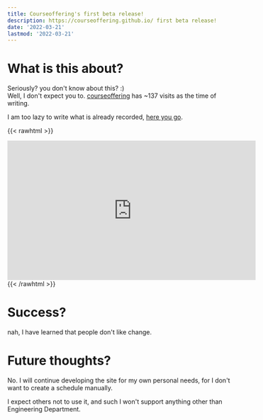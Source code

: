 ```yaml
---
title: Courseoffering's first beta release!
description: https://courseoffering.github.io/ first beta release!
date: '2022-03-21'
lastmod: '2022-03-21'
---
```



# What is this about?
Seriously? you don't know about this? :)  
Well, I don't expect you
to. [courseoffering](https://courseoffering.github.io/) has ~137
visits as the time of writing.

I am too lazy to write what is already recorded, [here you go](https://diode.zone/w/gvhSPdhnE9o1i5c2oDNbAu).

{{< rawhtml >}}
<iframe title="كيف تسوي جدول دراسي في اقل من 5 دقائق KFU" width="560" height="315" src="https://diode.zone/videos/embed/7d900cab-e7c7-4a56-a0f6-504e6e762538" frameborder="0" allowfullscreen="" sandbox="allow-same-origin allow-scripts allow-popups"></iframe>
{{< /rawhtml >}}


# Success?
nah, I have learned that people don't like change. 

# Future thoughts?

No. I will continue developing the site for my own personal needs, for
I don't want to create a schedule manually.  

I expect others not to use it, and such I won't support anything other
than Engineering Department.
